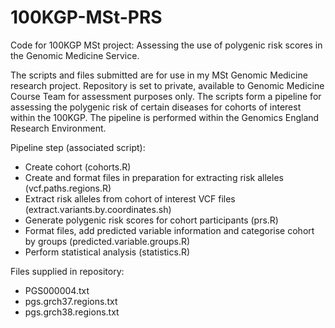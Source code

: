 # 100KGP-MSt-PRS
Code for 100KGP MSt project: Assessing the use of polygenic risk scores in the Genomic Medicine Service.

The scripts and files submitted are for use in my MSt Genomic Medicine research project.
Repository is set to private, available to Genomic Medicine Course Team for assessment purposes only. 
The scripts form a pipeline for assessing the polygenic risk of certain diseases for cohorts of interest within the 100KGP.
The pipeline is performed within the Genomics England Research Environment. 

Pipeline step (associated script):
- Create cohort (cohorts.R)
- Create and format files in preparation for extracting risk alleles (vcf.paths.regions.R)
- Extract risk alleles from cohort of interest VCF files (extract.variants.by.coordinates.sh)
- Generate polygenic risk scores for cohort participants (prs.R)
- Format files, add predicted variable information and categorise cohort by groups (predicted.variable.groups.R)
- Perform statistical analysis (statistics.R)

Files supplied in repository:
- PGS000004.txt
- pgs.grch37.regions.txt
- pgs.grch38.regions.txt
